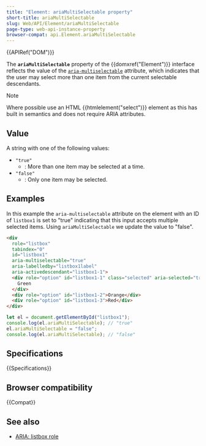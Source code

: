 ```yaml
---
title: "Element: ariaMultiSelectable property"
short-title: ariaMultiSelectable
slug: Web/API/Element/ariaMultiSelectable
page-type: web-api-instance-property
browser-compat: api.Element.ariaMultiSelectable
---
```


{{APIRef("DOM")}}

The **`ariaMultiSelectable`** property of the {{domxref("Element")}} interface reflects the value of the [`aria-multiselectable`](/en-US/docs/Web/Accessibility/ARIA/Reference/Attributes/aria-multiselectable) attribute, which indicates that the user may select more than one item from the current selectable descendants.

> [!NOTE]
> Where possible use an HTML {{htmlelement("select")}} element as this has built in semantics and does not require ARIA attributes.

## Value

A string with one of the following values:

- `"true"`
  - : More than one item may be selected at a time.
- `"false"`
  - : Only one item may be selected.

## Examples

In this example the `aria-multiselectable` attribute on the element with an ID of `listbox1` is set to "true" indicating that this input accepts multiple selected items. Using `ariaMultiSelectable` we update the value to "false".

```html
<div
  role="listbox"
  tabindex="0"
  id="listbox1"
  aria-multiselectable="true"
  aria-labelledby="listbox1label"
  aria-activedescendant="listbox1-1">
  <div role="option" id="listbox1-1" class="selected" aria-selected="true">
    Green
  </div>
  <div role="option" id="listbox1-2">Orange</div>
  <div role="option" id="listbox1-3">Red</div>
</div>
```

```js
let el = document.getElementById("listbox1");
console.log(el.ariaMultiSelectable); // "true"
el.ariaMultiSelectable = "false";
console.log(el.ariaMultiSelectable); // "false"
```

## Specifications

{{Specifications}}

## Browser compatibility

{{Compat}}

## See also

- [ARIA: listbox role](/en-US/docs/Web/Accessibility/ARIA/Roles/listbox_role)
